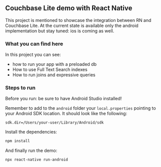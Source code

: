 ## Couchbase Lite demo with React Native

This project is mentioned to showcase the integration between RN and Couchbase Lite. At the current state is available only
the android implementation but stay tuned: ios is coming as well.

### What you can find here

In this project you can see: 

* how to run your app with a preloaded db
* How to use Full Text Search indexes
* How to run joins and expressive queries

### Steps to run

Before you run: be sure to have Android Studio installed!

Remember to add to the `android` folder your `local.properties` pointing to your Android SDK location. 
It should look like the following:

```properties
sdk.dir=/Users/your-user/Library/Android/sdk
```
Install the dependencies:

```bash
npm install
```

And finally run the demo: 

```bash
npx react-native run-android
```

